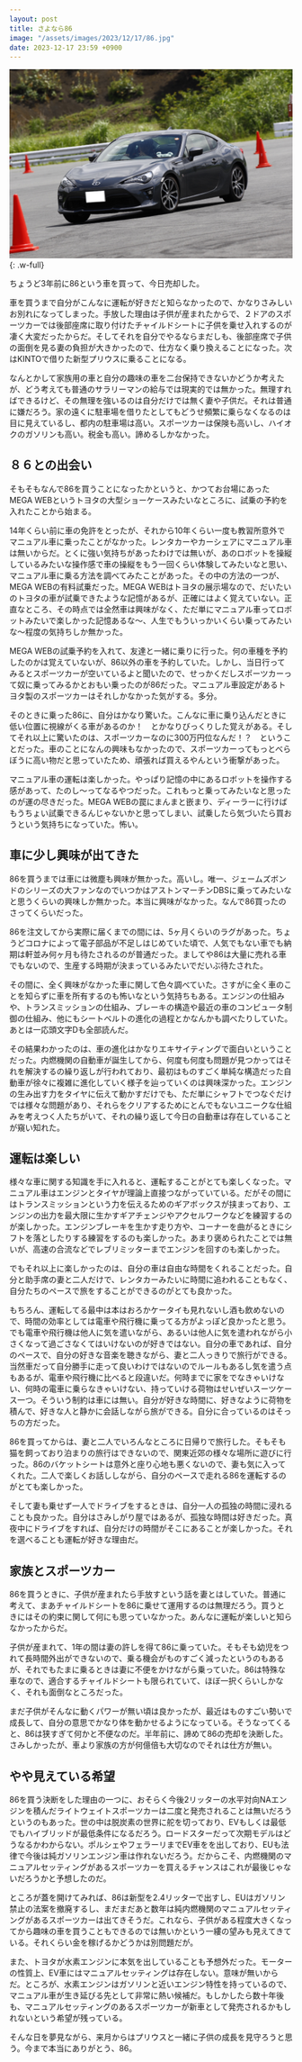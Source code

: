 ```yaml
---
layout: post
title: さよなら86
image: "/assets/images/2023/12/17/86.jpg"
date: 2023-12-17 23:59 +0900
---
```

![](/assets/images/2023/12/17/86.jpg){: .w-full}

ちょうど3年前に86という車を買って、今日売却した。

車を買うまで自分がこんなに運転が好きだと知らなかったので、かなりさみしいお別れになってしまった。手放した理由は子供が産まれたからで、２ドアのスポーツカーでは後部座席に取り付けたチャイルドシートに子供を乗せ入れするのが凄く大変だったからだ。そしてそれを自分でやるならまだしも、後部座席で子供の面倒を見る妻の負担が大きかったので、仕方なく乗り換えることになった。次はKINTOで借りた新型プリウスに乗ることになる。

<!--more-->

なんとかして家族用の車と自分の趣味の車を二台保持できないかどうか考えたが、どう考えても普通のサラリーマンの給与では現実的では無かった。無理すればできるけど、その無理を強いるのは自分だけでは無く妻や子供だ。それは普通に嫌だろう。家の遠くに駐車場を借りたとしてもどうせ頻繁に乗らなくなるのは目に見えているし、都内の駐車場は高い。スポーツカーは保険も高いし、ハイオクのガソリンも高い。税金も高い。諦めるしかなかった。

## ８６との出会い

そもそもなんで86を買うことになったかというと、かつてお台場にあったMEGA WEBというトヨタの大型ショーケースみたいなところに、試乗の予約を入れたことから始まる。

14年くらい前に車の免許をとったが、それから10年くらい一度も教習所意外でマニュアル車に乗ったことがなかった。レンタカーやカーシェアにマニュアル車は無いからだ。とくに強い気持ちがあったわけでは無いが、あのロボットを操縦しているみたいな操作感で車の操縦をもう一回くらい体験してみたいなと思い、マニュアル車に乗る方法を調べてみたことがあった。その中の方法の一つが、MEGA WEBの有料試乗だった。MEGA WEBはトヨタの展示場なので、だいたいのトヨタの車が試乗できたような記憶があるが、正確にはよく覚えていない。正直なところ、その時点では全然車は興味がなく、ただ単にマニュアル車ってロボットみたいで楽しかった記憶あるな〜、人生でもういっかいくらい乗ってみたいな〜程度の気持ちしか無かった。

MEGA WEBの試乗予約を入れて、友達と一緒に乗りに行った。何の車種を予約したのかは覚えていないが、86以外の車を予約していた。しかし、当日行ってみるとスポーツカーが空いているよと聞いたので、せっかくだしスポーツカーって奴に乗ってみるかとおもい乗ったのが86だった。マニュアル車設定があるトヨタ製のスポーツカーはそれしかなかった気がする。多分。

そのときに乗った86に、自分はかなり驚いた。こんなに車に乗り込んだときに低い位置に視線がくる車があるのか！　とかなりびっくりした覚えがある。そしてそれ以上に驚いたのは、スポーツカーなのに300万円位なんだ！？　ということだった。車のことになんの興味もなかったので、スポーツカーってもっとべらぼうに高い物だと思っていたため、頑張れば買えるやんという衝撃があった。

マニュアル車の運転は楽しかった。やっぱり記憶の中にあるロボットを操作する感があって、たのし〜ってなるやつだった。これもっと乗ってみたいなと思ったのが運の尽きだった。MEGA WEBの罠にまんまと嵌まり、ディーラーに行けばもうちょい試乗できるんじゃないかと思ってしまい、試乗したら気づいたら買おうという気持ちになっていた。怖い。

## 車に少し興味が出てきた

86を買うまでは車には微塵も興味が無かった。高いし。唯一、ジェームズボンドのシリーズの大ファンなのでいつかはアストンマーチンDBSに乗ってみたいなと思うくらいの興味しか無かった。本当に興味がなかった。なんで86買ったのさってくらいだった。

86を注文してから実際に届くまでの間には、5ヶ月くらいのラグがあった。ちょうどコロナによって電子部品が不足しはじめていた頃で、人気でもない車でも納期は軒並み何ヶ月も待たされるのが普通だった。ましてや86は大量に売れる車でもないので、生産する時期が決まっているみたいでだいぶ待たされた。

その間に、全く興味がなかった車に関して色々調べていた。さすがに全く車のことを知らずに車を所有するのも怖いなという気持ちもある。エンジンの仕組みや、トランスミッションの仕組み、ブレーキの構造や最近の車のコンピュータ制御の仕組み、他にもシートベルトの進化の過程とかなんかも調べたりしていた。あとは一応頭文字Dも全部読んだ。

その結果わかったのは、車の進化はかなりエキサイティングで面白いということだった。内燃機関の自動車が誕生してから、何度も何度も問題が見つかってはそれを解決するの繰り返しが行われており、最初はものすごく単純な構造だった自動車が徐々に複雑に進化していく様子を辿っていくのは興味深かった。エンジンの生み出す力をタイヤに伝えて動かすだけでも、ただ単にシャフトでつなぐだけでは様々な問題があり、それらをクリアするためにとんでもないユニークな仕組みを考えつく人たちがいて、それの繰り返して今日の自動車は存在していることが窺い知れた。

## 運転は楽しい

様々な車に関する知識を手に入れると、運転することがとても楽しくなった。マニュアル車はエンジンとタイヤが理論上直接つながっていている。だがその間にはトランスミッションという力を伝えるためのギアボックスが挟まっており、エンジンの出力を最大限に生かすギアチェンジやアクセルワークなどを練習するのが楽しかった。エンジンブレーキを生かす走り方や、コーナーを曲がるときにシフトを落としたりする練習をするのも楽しかった。あまり褒められたことでは無いが、高速の合流などでレブリミッターまでエンジンを回すのも楽しかった。

でもそれ以上に楽しかったのは、自分の車は自由な時間をくれることだった。自分と助手席の妻と二人だけで、レンタカーみたいに時間に追われることもなく、自分たちのペースで旅をすることができるのがとても良かった。

もちろん、運転してる最中は本はおろかケータイも見れないし酒も飲めないので、時間の効率としては電車や飛行機に乗ってる方がよっぽど良かったと思う。でも電車や飛行機は他人に気を遣いながら、あるいは他人に気を遣われながら小さくなって過ごさなくてはいけないのが好きではない。自分の車であれば、自分のペースで、自分の好きな音楽を聴きながら、妻と二人っきりで旅行ができる。当然車だって自分勝手に走って良いわけではないのでルールもあるし気を遣う点もあるが、電車や飛行機に比べると段違いだ。何時までに家をでなきゃいけない、何時の電車に乗らなきゃいけない、持っていける荷物はせいぜいスーツケース一つ。そういう制約は車には無い。自分が好きな時間に、好きなように荷物を積んで、好きな人と静かに会話しながら旅ができる。自分に合っているのはそっちの方だった。

86を買ってからは、妻と二人でいろんなところに日帰りで旅行した。そもそも猫を飼っており泊まりの旅行はできないので、関東近郊の様々な場所に遊びに行った。86のバケットシートは意外と座り心地も悪くないので、妻も気に入ってくれた。二人で楽しくお話ししながら、自分のペースで走れる86を運転するのがとても楽しかった。

そして妻も乗せず一人でドライブをするときは、自分一人の孤独の時間に浸れることも良かった。自分はさみしがり屋ではあるが、孤独な時間は好きだった。真夜中にドライブをすれば、自分だけの時間がそこにあることが楽しかった。それを選べることも運転が好きな理由だ。

## 家族とスポーツカー

86を買うときに、子供が産まれたら手放すという話を妻とはしていた。普通に考えて、まあチャイルドシートを86に乗せて運用するのは無理だろう。買うときにはその約束に関して何にも思っていなかった。あんなに運転が楽しいと知らなかったからだ。

子供が産まれて、1年の間は妻の許しを得て86に乗っていた。そもそも幼児をつれて長時間外出ができないので、乗る機会がものすごく減ったというのもあるが、それでもたまに乗るときは妻に不便をかけながら乗っていた。86は特殊な車なので、適合するチャイルドシートも限られていて、ほぼ一択くらいしかなく、それも面倒なところだった。

まだ子供がそんなに動くパワーが無い頃は良かったが、最近はものすごい勢いで成長して、自分の意思でかなり体を動かせるようになっている。そうなってくると、86は狭すぎて何かと不便なのだ。半年前に、諦めて86の売却を決断した。さみしかったが、車より家族の方が何億倍も大切なのでそれは仕方が無い。

## やや見えている希望

86を買う決断をした理由の一つに、おそらく今後2リッターの水平対向NAエンジンを積んだライトウェイトスポーツカーは二度と発売されることは無いだろうというのもあった。世の中は脱炭素の世界に舵を切っており、EVもしくは最低でもハイブリッドが最低条件になるだろう。ロードスターだって次期モデルはどうなるかわからない。ポルシェやフェラーリまでEV車をを出しており、EUも法律で今後は純ガソリンエンジン車は作れないだろう。だからこそ、内燃機関のマニュアルセッティングがあるスポーツカーを買えるチャンスはこれが最後じゃないだろうかと予想したのだ。

ところが蓋を開けてみれば、86は新型を2.4リッターで出すし、EUはガソリン禁止の法案を撤廃するし、まだまだあと数年は純内燃機関のマニュアルセッティングがあるスポーツカーは出てきそうだ。これなら、子供がある程度大きくなってから趣味の車を買うこともできるのでは無いかという一縷の望みも見えてきている。それくらい金を稼げるかどうかは別問題だが。

また、トヨタが水素エンジンに本気を出していることも予想外だった。モーターの性質上、EV車にはマニュアルセッティングは存在しない。意味が無いからだ。ところが、水素エンジンはガソリンと近いエンジン特性を持っているので、マニュアル車が生き延びる先として非常に熱い候補だ。もしかしたら数十年後も、マニュアルセッティングのあるスポーツカーが新車として発売されるかもしれないという希望が残っている。

そんな日を夢見ながら、来月からはプリウスと一緒に子供の成長を見守ろうと思う。今まで本当にありがとう、86。
